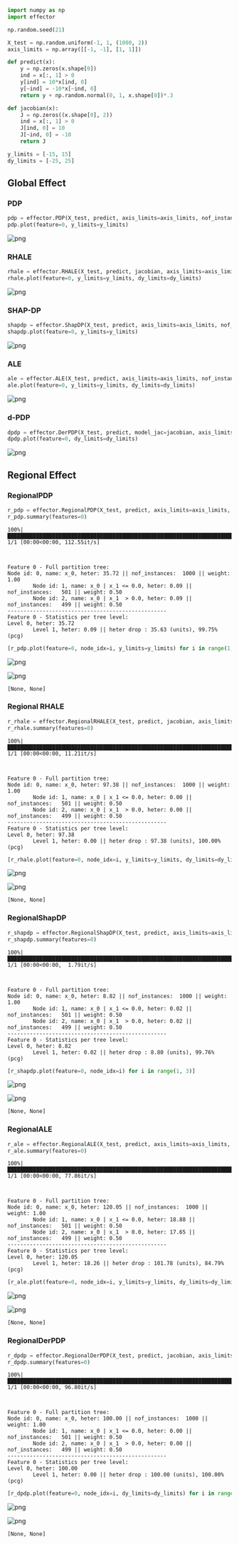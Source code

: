 ```python
import numpy as np
import effector
```


```python
np.random.seed(21)
```


```python
X_test = np.random.uniform(-1, 1, (1000, 2))
axis_limits = np.array([[-1, -1], [1, 1]])
```


```python
def predict(x):
    y = np.zeros(x.shape[0])
    ind = x[:, 1] > 0
    y[ind] = 10*x[ind, 0]
    y[~ind] = -10*x[~ind, 0]
    return y + np.random.normal(0, 1, x.shape[0])*.3
```


```python
def jacobian(x):
    J = np.zeros((x.shape[0], 2))
    ind = x[:, 1] > 0
    J[ind, 0] = 10
    J[~ind, 0] = -10
    return J
```


```python
y_limits = [-15, 15]
dy_limits = [-25, 25]
```

## Global Effect

### PDP


```python
pdp = effector.PDP(X_test, predict, axis_limits=axis_limits, nof_instances="all")
pdp.plot(feature=0, y_limits=y_limits)
```


    
![png](simple_api_files/simple_api_8_0.png)
    


### RHALE


```python
rhale = effector.RHALE(X_test, predict, jacobian, axis_limits=axis_limits, nof_instances="all")
rhale.plot(feature=0, y_limits=y_limits, dy_limits=dy_limits)
```


    
![png](simple_api_files/simple_api_10_0.png)
    


### SHAP-DP


```python
shapdp = effector.ShapDP(X_test, predict, axis_limits=axis_limits, nof_instances="all")
shapdp.plot(feature=0, y_limits=y_limits)
```


    
![png](simple_api_files/simple_api_12_0.png)
    


### ALE


```python
ale = effector.ALE(X_test, predict, axis_limits=axis_limits, nof_instances="all")
ale.plot(feature=0, y_limits=y_limits, dy_limits=dy_limits)
```


    
![png](simple_api_files/simple_api_14_0.png)
    


### d-PDP


```python
dpdp = effector.DerPDP(X_test, predict, model_jac=jacobian, axis_limits=axis_limits, nof_instances="all")
dpdp.plot(feature=0, dy_limits=dy_limits)
```


    
![png](simple_api_files/simple_api_16_0.png)
    


## Regional Effect

### RegionalPDP


```python
r_pdp = effector.RegionalPDP(X_test, predict, axis_limits=axis_limits, nof_instances="all")
r_pdp.summary(features=0)
```

    100%|████████████████████████████████████████████████████████████████████████████████████████████████████████████████████████████████████████████████████████████████████████| 1/1 [00:00<00:00, 112.55it/s]

    
    
    Feature 0 - Full partition tree:
    Node id: 0, name: x_0, heter: 35.72 || nof_instances:  1000 || weight: 1.00
            Node id: 1, name: x_0 | x_1 <= 0.0, heter: 0.09 || nof_instances:   501 || weight: 0.50
            Node id: 2, name: x_0 | x_1  > 0.0, heter: 0.09 || nof_instances:   499 || weight: 0.50
    --------------------------------------------------
    Feature 0 - Statistics per tree level:
    Level 0, heter: 35.72
            Level 1, heter: 0.09 || heter drop : 35.63 (units), 99.75% (pcg)
    
    


    



```python
[r_pdp.plot(feature=0, node_idx=i, y_limits=y_limits) for i in range(1, 3)]
```


    
![png](simple_api_files/simple_api_20_0.png)
    



    
![png](simple_api_files/simple_api_20_1.png)
    





    [None, None]



### Regional RHALE


```python
r_rhale = effector.RegionalRHALE(X_test, predict, jacobian, axis_limits=axis_limits, nof_instances="all")
r_rhale.summary(features=0)
```

    100%|█████████████████████████████████████████████████████████████████████████████████████████████████████████████████████████████████████████████████████████████████████████| 1/1 [00:00<00:00, 11.21it/s]

    
    
    Feature 0 - Full partition tree:
    Node id: 0, name: x_0, heter: 97.38 || nof_instances:  1000 || weight: 1.00
            Node id: 1, name: x_0 | x_1 <= 0.0, heter: 0.00 || nof_instances:   501 || weight: 0.50
            Node id: 2, name: x_0 | x_1  > 0.0, heter: 0.00 || nof_instances:   499 || weight: 0.50
    --------------------------------------------------
    Feature 0 - Statistics per tree level:
    Level 0, heter: 97.38
            Level 1, heter: 0.00 || heter drop : 97.38 (units), 100.00% (pcg)
    
    


    



```python
[r_rhale.plot(feature=0, node_idx=i, y_limits=y_limits, dy_limits=dy_limits) for i in range(1, 3)]
```


    
![png](simple_api_files/simple_api_23_0.png)
    



    
![png](simple_api_files/simple_api_23_1.png)
    





    [None, None]



### RegionalShapDP


```python
r_shapdp = effector.RegionalShapDP(X_test, predict, axis_limits=axis_limits, nof_instances="all")
r_shapdp.summary(features=0)
```

    100%|█████████████████████████████████████████████████████████████████████████████████████████████████████████████████████████████████████████████████████████████████████████| 1/1 [00:00<00:00,  1.79it/s]

    
    
    Feature 0 - Full partition tree:
    Node id: 0, name: x_0, heter: 8.82 || nof_instances:  1000 || weight: 1.00
            Node id: 1, name: x_0 | x_1 <= 0.0, heter: 0.02 || nof_instances:   501 || weight: 0.50
            Node id: 2, name: x_0 | x_1  > 0.0, heter: 0.02 || nof_instances:   499 || weight: 0.50
    --------------------------------------------------
    Feature 0 - Statistics per tree level:
    Level 0, heter: 8.82
            Level 1, heter: 0.02 || heter drop : 8.80 (units), 99.76% (pcg)
    
    


    



```python
[r_shapdp.plot(feature=0, node_idx=i) for i in range(1, 3)]
```


    
![png](simple_api_files/simple_api_26_0.png)
    



    
![png](simple_api_files/simple_api_26_1.png)
    





    [None, None]



### RegionalALE


```python
r_ale = effector.RegionalALE(X_test, predict, axis_limits=axis_limits, nof_instances="all")
r_ale.summary(features=0)
```

    100%|█████████████████████████████████████████████████████████████████████████████████████████████████████████████████████████████████████████████████████████████████████████| 1/1 [00:00<00:00, 77.86it/s]

    
    
    Feature 0 - Full partition tree:
    Node id: 0, name: x_0, heter: 120.05 || nof_instances:  1000 || weight: 1.00
            Node id: 1, name: x_0 | x_1 <= 0.0, heter: 18.88 || nof_instances:   501 || weight: 0.50
            Node id: 2, name: x_0 | x_1  > 0.0, heter: 17.65 || nof_instances:   499 || weight: 0.50
    --------------------------------------------------
    Feature 0 - Statistics per tree level:
    Level 0, heter: 120.05
            Level 1, heter: 18.26 || heter drop : 101.78 (units), 84.79% (pcg)
    
    


    



```python
[r_ale.plot(feature=0, node_idx=i, y_limits=y_limits, dy_limits=dy_limits) for i in range(1, 3)]
```


    
![png](simple_api_files/simple_api_29_0.png)
    



    
![png](simple_api_files/simple_api_29_1.png)
    





    [None, None]



### RegionalDerPDP


```python
r_dpdp = effector.RegionalDerPDP(X_test, predict, jacobian, axis_limits=axis_limits, nof_instances="all")
r_dpdp.summary(features=0)
```

    100%|█████████████████████████████████████████████████████████████████████████████████████████████████████████████████████████████████████████████████████████████████████████| 1/1 [00:00<00:00, 96.80it/s]

    
    
    Feature 0 - Full partition tree:
    Node id: 0, name: x_0, heter: 100.00 || nof_instances:  1000 || weight: 1.00
            Node id: 1, name: x_0 | x_1 <= 0.0, heter: 0.00 || nof_instances:   501 || weight: 0.50
            Node id: 2, name: x_0 | x_1  > 0.0, heter: 0.00 || nof_instances:   499 || weight: 0.50
    --------------------------------------------------
    Feature 0 - Statistics per tree level:
    Level 0, heter: 100.00
            Level 1, heter: 0.00 || heter drop : 100.00 (units), 100.00% (pcg)
    
    


    



```python
[r_dpdp.plot(feature=0, node_idx=i, dy_limits=dy_limits) for i in range(1, 3)]
```


    
![png](simple_api_files/simple_api_32_0.png)
    



    
![png](simple_api_files/simple_api_32_1.png)
    





    [None, None]


